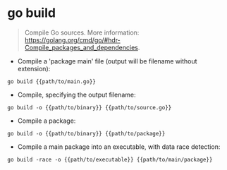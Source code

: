 # go build

> Compile Go sources.
> More information: <https://golang.org/cmd/go/#hdr-Compile_packages_and_dependencies>.

- Compile a 'package main' file (output will be filename without extension):

`go build {{path/to/main.go}}`

- Compile, specifying the output filename:

`go build -o {{path/to/binary}} {{path/to/source.go}}`

- Compile a package:

`go build -o {{path/to/binary}} {{path/to/package}}`

- Compile a main package into an executable, with data race detection:

`go build -race -o {{path/to/executable}} {{path/to/main/package}}`
